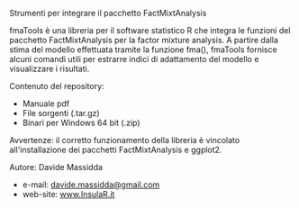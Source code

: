 Strumenti per integrare il pacchetto FactMixtAnalysis

fmaTools è una libreria per il software statistico R che integra le funzioni del pacchetto FactMixtAnalysis per la factor mixture analysis. A partire dalla stima del modello effettuata tramite la funzione fma(), fmaTools fornisce alcuni comandi utili per estrarre indici di adattamento del modello e visualizzare i risultati.

Contenuto del repository:
- Manuale pdf
- File sorgenti (.tar.gz)
- Binari per Windows 64 bit (.zip)

Avvertenze: il corretto funzionamento della libreria è vincolato all'installazione dei pacchetti FactMixtAnalysis e ggplot2.

Autore: Davide Massidda
- e-mail: davide.massidda@gmail.com
- web-site: www.InsulaR.it
